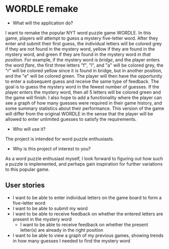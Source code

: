 # WORDLE remake

- What will the application do?

I want to remake the popular NYT word puzzle game WORDLE. In this game, players will attempt to guess a mystery five-letter word.
After they enter and submit their first guess, the individual letters will be colored grey if they are not found in the mystery word, yellow if they are found in the mystery word, and green if they are found in the mystery word *in that position*. For example, if the mystery word is *bridge*, and the player enters the word *flare*, the first three letters "f", "l", and "a" will be colored grey, the "r" will be colored yellow since it is found in bridge, but in another position, and the "e" will be colored green.
The player will then have the opportunity to enter a subsequent guess and receive the same type of feedback. The goal is to guess the mystery word in the fewest number of guesses.
If the player enters the mystery word, then all 5 letters will be colored green and the game will finish. I also hope to add a functionality where the player can see a graph of how many guesses were required in their game history, and some summary statistics about their performance.
This version of the game will differ from the original WORDLE in the sense that the player will be allowed to enter unlimited guesses to satisfy the requirements. 


- Who will use it?

The project is intended for word puzzle enthusiasts.


- Why is this project of interest to you?

As a word puzzle enthusiast myself, I look forward to figuring out how such a puzzle is implemented, and perhaps gain inspiration for further variations to this popular game. 

## User stories

- I want to be able to enter individual letters on the game board to form a five-letter word
- I want to be able to submit my word
- I want to be able to receive feedback on whether the entered letters are present in the mystery word
  - I want to be able to receive feedback on whether the present letter(s) are already in the right position
- I want to be able to view a graph of my previous games, showing trends in how many guesses I needed to find the mystery word

